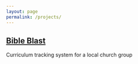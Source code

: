 ```yaml
---
layout: page
permalink: /projects/
---
```

<h2><a href="https://github.com/ppalms/bible-blast" class="text-black no-underline hover:text-indigo" target="_blank">Bible Blast</a></h2>

Curriculum tracking system for a local church group

<!-- ## Retro Den
Back office web application for inventory management and sales analytics for a local small business -->